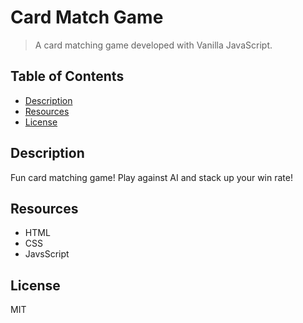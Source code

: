# **Card Match Game**
> A card matching game developed with Vanilla JavaScript.

## Table of Contents
- [ Description ](#desc)
- [ Resources ](#resources)
- [ License ](#license)

<a name="desc"></a>
## Description
Fun card matching game! Play against AI and stack up your win rate! 

<a name="resources"></a>
## Resources
- HTML
- CSS
- JavsScript

<a name="license"></a>
## License

MIT

